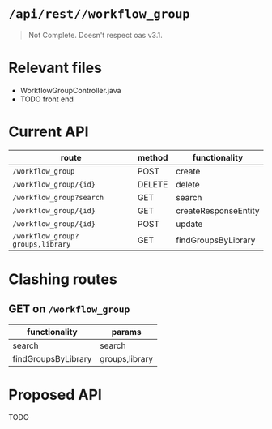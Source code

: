 # `/api/rest//workflow_group`
> Not Complete.
> Doesn't respect oas v3.1.

# Relevant files
- WorkflowGroupController.java
- TODO front end

# Current API
|route|method|functionality|
|-|-|-|
|`/workflow_group`|POST|create|
|`/workflow_group/{id}`|DELETE|delete|
|`/workflow_group?search`|GET|search|
|`/workflow_group/{id}`|GET|createResponseEntity|
|`/workflow_group/{id}`|POST|update|
|`/workflow_group?groups,library`|GET|findGroupsByLibrary|

# Clashing routes

## GET on `/workflow_group`
|functionality|params|
|-|-|
|search|search|
|findGroupsByLibrary|groups,library|

# Proposed API
TODO